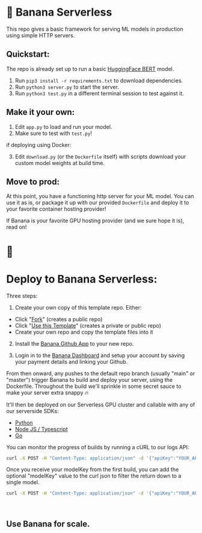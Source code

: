 
# 🍌 Banana Serverless

This repo gives a basic framework for serving ML models in production using simple HTTP servers.

## Quickstart:

The repo is already set up to run a basic [HuggingFace BERT](https://huggingface.co/docs/transformers/model_doc/bert) model.
1. Run `pip3 install -r requirements.txt` to download dependencies.
2. Run `python3 server.py` to start the server.
3. Run `python3 test.py` in a different terminal session to test against it.

## Make it your own:

1. Edit `app.py` to load and run your model.
2. Make sure to test with `test.py`!

if deploying using Docker:

3. Edit `download.py` (or the `Dockerfile` itself) with scripts download your custom model weights at build time.

## Move to prod:

At this point, you have a functioning http server for your ML model. You can use it as is, or package it up with our provided `Dockerfile` and deploy it to your favorite container hosting provider!

If Banana is your favorite GPU hosting provider (and we sure hope it is), read on!

# 🍌

# Deploy to Banana Serverless:

Three steps:
1. Create your own copy of this template repo. Either:
- Click "[Fork](https://github.com/bananaml/serverless-template/fork)" (creates a public repo)
- Click "[Use this Template](https://github.com/bananaml/serverless-template/generate)" (creates a private or public repo)
- Create your own repo and copy the template files into it

2. Install the [Banana Github App](https://github.com/apps/banana-serverless) to your new repo.

3. Login in to the [Banana Dashboard](https://app.banana.dev) and setup your account by saving your payment details and linking your Github.

From then onward, any pushes to the default repo branch (usually "main" or "master") trigger Banana to build and deploy your server, using the Dockerfile.
Throughout the build we'll sprinkle in some secret sauce to make your server extra snappy 🔥

It'll then be deployed on our Serverless GPU cluster and callable with any of our serverside SDKs:

- [Python](https://github.com/bananaml/banana-python-sdk)
- [Node JS / Typescript](https://github.com/bananaml/banana-node-sdk)
- [Go](https://github.com/bananaml/banana-go)

You can monitor the progress of builds by running a cURL to our logs API:<br>
```bash
curl -X POST -H "Content-Type: application/json" -d '{"apiKey":"YOUR_API_KEY"}' https://logs.banana.dev | json_pp

```

Once you receive your modelKey from the first build, you can add the optional "modelKey" value to the curl json to filter the return down to a single model.<br>
```bash
curl -X POST -H "Content-Type: application/json" -d '{"apiKey":"YOUR_API_KEY", "modelKey":"YOUR_MODEL_KEY"}' https://logs.banana.dev | json_pp

```

<br>

## Use Banana for scale.
